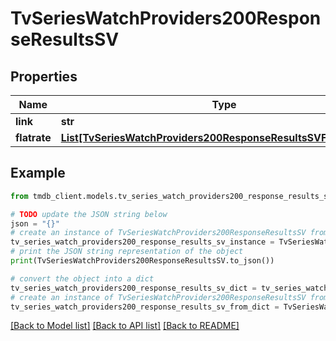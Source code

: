 # TvSeriesWatchProviders200ResponseResultsSV


## Properties

Name | Type | Description | Notes
------------ | ------------- | ------------- | -------------
**link** | **str** |  | [optional] 
**flatrate** | [**List[TvSeriesWatchProviders200ResponseResultsSVFlatrateInner]**](TvSeriesWatchProviders200ResponseResultsSVFlatrateInner.md) |  | [optional] 

## Example

```python
from tmdb_client.models.tv_series_watch_providers200_response_results_sv import TvSeriesWatchProviders200ResponseResultsSV

# TODO update the JSON string below
json = "{}"
# create an instance of TvSeriesWatchProviders200ResponseResultsSV from a JSON string
tv_series_watch_providers200_response_results_sv_instance = TvSeriesWatchProviders200ResponseResultsSV.from_json(json)
# print the JSON string representation of the object
print(TvSeriesWatchProviders200ResponseResultsSV.to_json())

# convert the object into a dict
tv_series_watch_providers200_response_results_sv_dict = tv_series_watch_providers200_response_results_sv_instance.to_dict()
# create an instance of TvSeriesWatchProviders200ResponseResultsSV from a dict
tv_series_watch_providers200_response_results_sv_from_dict = TvSeriesWatchProviders200ResponseResultsSV.from_dict(tv_series_watch_providers200_response_results_sv_dict)
```
[[Back to Model list]](../README.md#documentation-for-models) [[Back to API list]](../README.md#documentation-for-api-endpoints) [[Back to README]](../README.md)


